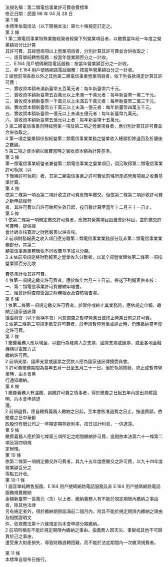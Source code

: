 法規名稱：第二類電信事業許可費收費標準  
修正日期：民國 98 年 04 月 28 日  
第 1 條  
本標準依電信法（以下簡稱本法）第七十條規定訂定之。  
第 2 條  
1 第二類電信事業特殊業務經營者經營下列營業項目者，以繳費當年前一年度之營業額百分比計算  
其許可費，其經營兩項以上營業項目者，分別計算其許可費並合併收取之：  
一、語音單純轉售服務：按當年營業額百分之一計收。  
二、E.164 用戶號碼網路電話服務：按當年營業額百分之一計收。  
三、非 E.164 用戶號碼網路電話服務：按當年營業額百分之一計收。  
2 經營前項各款以外之其他第二類電信事業營業項目者，依下列各款規定計算其許可費：  
一、實收資本額未滿新臺幣五百萬元者：每年新臺幣六千元。  
二、實收資本額新臺幣五百萬元以上未滿一千萬元者：每年新臺幣一萬二千元。  
三、實收資本額新臺幣一千萬元以上未滿五千萬元者：每年新臺幣二萬三千元。  
四、實收資本額新臺幣五千萬元以上未滿一億元者：每年新臺幣四萬五千元。  
五、實收資本額新臺幣一億元以上未滿五億元者：每年新臺幣九萬元。  
六、實收資本額新臺幣五億元以上者：每年新臺幣十五萬元。  
3 第二類電信事業同時經營第一項及第二項之營業項目者，應分別計算其許可費並合併收取之。  
4 第一項之營業額係指經營第二類電信事業業務之營業收入總額扣除退回及折讓後之數額。  
5 第二項之資本額以繳費當時之實收資本額為計算基準。  
第 3 條  
第一類電信事業經營者兼營第二類電信事業之營業項目，須另取得第二類電信事業許可執照（以  
下簡稱許可執照）者，其第二類電信事業之許可費依前條所定該營業項目之收費基準計算。  
第 4 條  
依第二條第一項及第二項計收之許可費應按年繳交。但依第二條第二項計收許可費之新申請經營  
者，其許可費以自許可執照生效日起，按日數計算至當年十二月三十一日止。  
第 5 條  
1 依第二條第一項規定繳交許可費者，應按其營業項目設置會計科目，並於繳交許可費時，提供經  
會計師查核簽證之財務報表以供查核。  
2 前項財務報表之收入項目應分離第二類電信事業業務部分及非第二類電信事業業務部分，其第二  
類電信事業業務應依不同收費基準加以分類。  
3 未依前項規定將財務報表之營業收入分離者，以其全部營業額依第二條第一項按營業額百分比收  


費基準計收其許可費。  
4 依第一項規定繳交許可費者，應於每年六月三十日前，檢送下列報表供查核：  
一、第二類電信事業許可費繳納申報書。  
二、經會計師查核簽證之財務報表及查核報告書。  
第 6 條  
1 依第二條第一項規定繳交許可費者，於暫停或終止其業務時，應依規定申報、繳納至國家通訊傳  
播委員會（以下簡稱本會）同意備查之暫停營業日或終止營業日前之許可費。  
2 依第二條第二項規定繳交許可費者，於申請暫停營業或終止時，仍應繳納當年度之許可費。  
第 7 條  
1 繳費義務人應以現金、以銀行為發票人之支票、國庫支票或匯票、或至各地金融機構以電匯方式  
繳納許可費。  
2 前項支票、國庫支票或匯票之受款人應為國家通訊傳播委員會。  
3 許可費繳費期間為每年五月一日至五月三十一日。但於執照核發、終止或暫停營業時，由本會另  
行通知繳納。  
第 8 條  
1 繳費義務人有溢繳、誤繳許可費之情事者，得於繳費之日起五年內提出具體證明，向本會申請退  
還。  
2 前項退費，應自繳費義務人繳納之日起，至本會核准退費之日止，按退費額，依繳費之日中華郵  
政股份有限公司之一年期定期存款利率，按日加計利息，一併退還。  
第 9 條  
繳費義務人應於第七條第三項所定之期間繳納許可費，逾期依本法第六十一條第二項及第四項規  
定辦理。  
第 10 條  
依第二條第一項規定繳交許可費者，其九十五年度應繳交之許可費，以九十四年度營業額百分之  
零點五計收。  
第 10-1 條  
1 語音單純轉售服務、E.164 用戶號碼網路電話服務及非 E.164 用戶號碼網路電話服務規費繳納  
金額新臺幣一百萬元（含）以上者，繳納義務人有不能於規定期限內繳納之事由者，除其他法律  
另有規定者外，得於繳納期限屆滿前二個月內，附具不能於規定期限內繳納之理由及相關證明文  
件，依規費法第十六條規定向本會申請分期繳納。  
2 前項所稱有不能於規定期限內繳納之事由，指義務人因天災、事變或其他不可歸責於己之事由，  
遭受重大財產損失，導致財務週轉困難，而不能於法定期間內一次繳清規費者。  


第 11 條  
本標準自發布日施行。  


